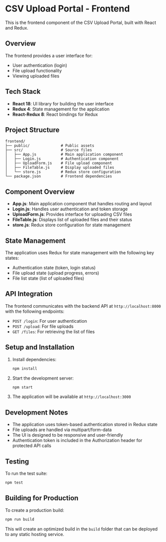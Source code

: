 # CSV Upload Portal - Frontend

This is the frontend component of the CSV Upload Portal, built with React and Redux.

## Overview

The frontend provides a user interface for:
- User authentication (login)
- File upload functionality
- Viewing uploaded files

## Tech Stack

- **React 18**: UI library for building the user interface
- **Redux 4**: State management for the application
- **React-Redux 8**: React bindings for Redux

## Project Structure

```
frontend/
├── public/              # Public assets
├── src/                 # Source files
│   ├── App.js           # Main application component
│   ├── Login.js         # Authentication component
│   ├── UploadForm.js    # File upload component
│   ├── FileTable.js     # Display uploaded files
│   └── store.js         # Redux store configuration
└── package.json         # Frontend dependencies
```

## Component Overview

- **App.js**: Main application component that handles routing and layout
- **Login.js**: Handles user authentication and token storage
- **UploadForm.js**: Provides interface for uploading CSV files
- **FileTable.js**: Displays list of uploaded files and their status
- **store.js**: Redux store configuration for state management

## State Management

The application uses Redux for state management with the following key states:
- Authentication state (token, login status)
- File upload state (upload progress, errors)
- File list state (list of uploaded files)

## API Integration

The frontend communicates with the backend API at `http://localhost:8000` with the following endpoints:
- `POST /login`: For user authentication
- `POST /upload`: For file uploads
- `GET /files`: For retrieving the list of files

## Setup and Installation

1. Install dependencies:
   ```bash
   npm install
   ```

2. Start the development server:
   ```bash
   npm start
   ```

3. The application will be available at `http://localhost:3000`

## Development Notes

- The application uses token-based authentication stored in Redux state
- File uploads are handled via multipart/form-data
- The UI is designed to be responsive and user-friendly
- Authentication token is included in the Authorization header for protected API calls

## Testing

To run the test suite:
```bash
npm test
```

## Building for Production

To create a production build:
```bash
npm run build
```

This will create an optimized build in the `build` folder that can be deployed to any static hosting service.
